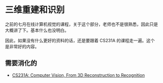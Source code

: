 # 三维重建和识别




之前的七月在线计算机视觉的课程，关于这个部分，老师也不是很熟悉，因此只是大概讲了下。基本什么也没明白。

因此，如果没有什么更好的资料的话，还是要跟着 CS231A 的课程走一遍。这个是非常好的内容。


## 需要消化的


- [CS231A: Computer Vision, From 3D Reconstruction to Recognition](http://web.stanford.edu/class/cs231a/)
